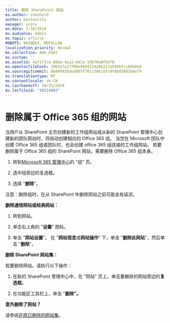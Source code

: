 ```yaml
---
title: 删除 SharePoint 网站
ms.author: stevhord
author: bentoncity
manager: scotv
ms.date: 7/30/2018
ms.audience: Admin
ms.topic: article
ROBOTS: NOINDEX, NOFOLLOW
localization_priority: Normal
ms.collection: Adm_O365
ms.custom: ''
ms.assetid: 4a71f3cd-000a-4a1a-b42a-15b70a8fb6f8
ms.openlocfilehash: 19033fe2f700e940432428e212a5956fcc06b0e6
ms.sourcegitcommit: 0b06093dabd685f76cc39b1d7c0f8b03883b6e79
ms.translationtype: MT
ms.contentlocale: zh-CN
ms.lasthandoff: 10/25/2019
ms.locfileid: "36514002"
---
```

# <a name="delete-sites-that-belong-to-an-office-365-group"></a>删除属于 Office 365 组的网站

当用户从 SharePoint 主页创建新的工作组网站或从新的 SharePoint 管理中心创建新的团队网站时，将自动创建相应的 Office 365 组。 当您在 Microsoft 团队中创建 Office 365 组或团队时，也会创建 office 365 组连接的工作组网站。 若要删除属于 Office 365 组的 SharePoint 网站，需要删除 Office 365 组本身。 
  
1. 转到[Microsoft 365 管理中心](https://portal.office.com/adminportal/home#/groups)的 "组" 页。
    
2. 选中组旁边的复选框。
    
3. 选择 "**删除**"。
    
注意：删除组时，在从 SharePoint 中删除网站之前可能会有延迟。
  
**删除通信网站或经典网站：**

1. 转到网站。
  
2. 单击右上角的 "**设置**" 图标。 
  
3. 单击 "**网站设置**"。 在 "**网站信息**或**网站操作**" 下，单击 "**删除此网站**"，然后单击 "**删除**"。
  
**删除 SharePoint 网站集：**

若要删除网站，请执行以下操作：
  
1. 在新的 SharePoint 管理中心中，在 "网站" 页上，单击要删除的网站旁边的**复选框**。 
    
2. 在功能区工具栏上，单击 "**删除"。**
    
**意外删除了网站？**

请参阅[还原已删除的网站集](https://go.microsoft.com/fwlink/?linkid=867660)。
  

